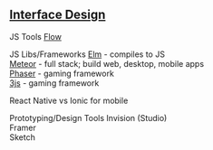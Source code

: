 [**Interface Design**](https://git.generalassemb.ly/ga-wdi-lessons/Interface-Design)
------


JS Tools
[Flow](flow.org)  

JS Libs/Frameworks
[Elm](http://elm-lang.org) - compiles to JS  
[Meteor](https://www.meteor.com) - full stack; build web, desktop, mobile apps  
[Phaser](http://phaser.io) - gaming framework  
[3js](https://threejs.org) - gaming framework  

React Native vs Ionic for mobile

Prototyping/Design Tools
Invision (Studio)  
Framer  
Sketch  